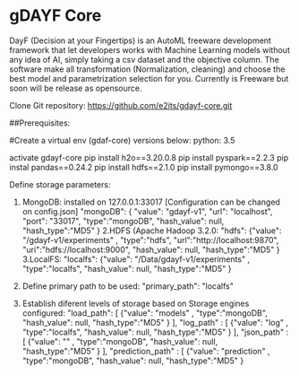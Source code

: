 # gDAYF Core
DayF (Decision at your Fingertips) is an AutoML freeware development framework that let developers works with Machine Learning models without any idea of AI, simply taking a csv dataset and the objective column.
The software make all transformation (Normalization, cleaning) and choose the  best model and parametrization selection for you.
Currently is Freeware but soon will be release as opensource.

Clone Git repository: https://github.com/e2its/gdayf-core.git

##Prerequisites:

#Create a virtual env (gdaf-core) versions below:
python: 3.5

activate gdayf-core
pip install h2o==3.20.0.8 
pip install pyspark==2.2.3
pip instal pandas==0.24.2
pip install hdfs==2.1.0
pip install pymongo==3.8.0



Define storage parameters:

1. MongoDB: installed on 127.0.0.1:33017
[Configuration can be changed on config.json]
    "mongoDB": { "value": "gdayf-v1",
        "url": "localhost",
        "port": "33017",
        "type":"mongoDB",
        "hash_value": null, "hash_type":"MD5"
      }
2.HDFS (Apache Hadoop 3.2.0:
    "hdfs": {"value": "/gdayf-v1/experiments" , "type":"hdfs",
        "url":"http://localhost:9870",
        "uri":"hdfs://localhost:9000",
        "hash_value": null, "hash_type":"MD5"
      }
3.LocalFS:
    "localfs": {"value": "/Data/gdayf-v1/experiments" , "type":"localfs",
        "hash_value": null, "hash_type":"MD5"
      }
4. Define primary path to be used:
    "primary_path": "localfs"
    
5. Establish diferent levels of storage based on Storage engines configured:
    "load_path": [
      {"value": "models" , "type":"mongoDB",
        "hash_value": null, "hash_type":"MD5"
      }
    ],
    "log_path" : [
      {"value": "log" , "type":"localfs",
        "hash_value": null, "hash_type":"MD5"
      }
    ],
    "json_path" : [
      {"value": "" , "type":"mongoDB",
        "hash_value": null, "hash_type":"MD5"
      }
    ],
    "prediction_path" : [
      {"value": "prediction" , "type":"mongoDB",
        "hash_value": null, "hash_type":"MD5"
      }
  
  
